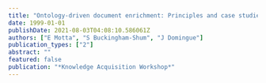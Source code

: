```yaml
---
title: "Ontology-driven document enrichment: Principles and case studies"
date: 1999-01-01
publishDate: 2021-08-03T04:08:10.586061Z
authors: ["E Motta", "S Buckingham-Shum", "J Domingue"]
publication_types: ["2"]
abstract: ""
featured: false
publication: "*Knowledge Acquisition Workshop*"
---
```


